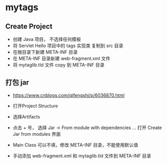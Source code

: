 # mytags 

## Create Project
- 创建 Java 项目， 不选择任何模板
- 将 Servlet Hello 项目中的 tags 实现类 复制到 src 目录
- 在根目录下新建 META-INF 目录
- 在 META-INF 目录新建 web-fragment.xml 文件
- 将 mytaglib.tld 文件 copy 到 META-INF 目录

## 打包 jar

- https://www.cnblogs.com/qifengshi/p/6036870.html

- 打开Project Structure
- 选择Artifacts
- 点击 + 号， 选择 Jar -> From module with dependencies ... 打开 Create Jar from modules 界面
- Main Class 可以不填，修改 META-INF 目录，不能使用默认值
- 手动添加 web-fragment.xml 和 mytaglib.tld 文件到 META-INF 目录

